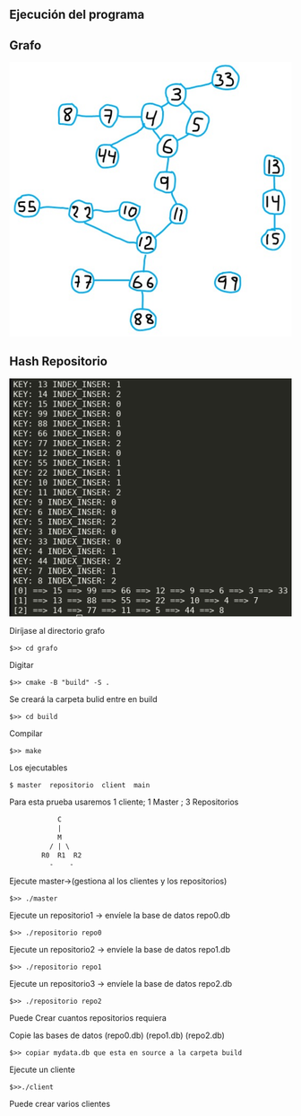 
## Ejecución del programa
## Grafo
![test para la cola](img/grafo.jpeg)
## Hash Repositorio
![test para la cola](img/hash.png)

Diríjase al directorio grafo
~~~
$>> cd grafo
~~~
Digitar
~~~
$>> cmake -B "build" -S .
~~~ 
Se creará la carpeta bulid entre en build
~~~
$>> cd build
~~~
Compilar
~~~
$>> make
~~~
Los ejecutables 
~~~
$ master  repositorio  client  main
~~~

Para esta prueba usaremos 1 cliente; 1 Master ; 3 Repositorios
~~~
            C
            |
            M
          / | \
        R0  R1  R2
          -    -    
~~~

Ejecute master->(gestiona al los clientes  y los repositorios)
~~~
$>> ./master
~~~

Ejecute un repositorio1 -> envíele la base de datos repo0.db
~~~
$>> ./repositorio repo0
~~~

Ejecute un repositorio2 -> envíele la base de datos repo1.db
~~~
$>> ./repositorio repo1
~~~

Ejecute un repositorio3 -> envíele la base de datos repo2.db
~~~
$>> ./repositorio repo2
~~~
Puede Crear cuantos repositorios requiera

Copie las bases de datos (repo0.db) (repo1.db) (repo2.db)
~~~
$>> copiar mydata.db que esta en source a la carpeta build
~~~
Ejecute un cliente
~~~
$>>./client
~~~
Puede crear varios clientes 
